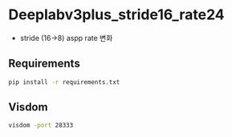 # Deeplabv3plus_stride16_rate24

* stride (16->8)  aspp rate 변화

## Requirements
```bash
pip install -r requirements.txt
```

## Visdom

```bash
visdom -port 28333
```
